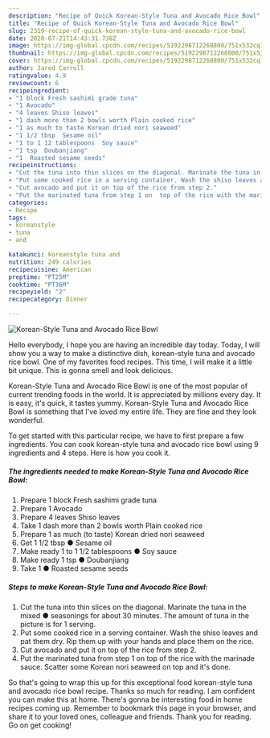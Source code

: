 ```yaml
---
description: "Recipe of Quick Korean-Style Tuna and Avocado Rice Bowl"
title: "Recipe of Quick Korean-Style Tuna and Avocado Rice Bowl"
slug: 2319-recipe-of-quick-korean-style-tuna-and-avocado-rice-bowl
date: 2020-07-21T14:43:31.738Z
image: https://img-global.cpcdn.com/recipes/5192298712268800/751x532cq70/korean-style-tuna-and-avocado-rice-bowl-recipe-main-photo.jpg
thumbnail: https://img-global.cpcdn.com/recipes/5192298712268800/751x532cq70/korean-style-tuna-and-avocado-rice-bowl-recipe-main-photo.jpg
cover: https://img-global.cpcdn.com/recipes/5192298712268800/751x532cq70/korean-style-tuna-and-avocado-rice-bowl-recipe-main-photo.jpg
author: Jared Carroll
ratingvalue: 4.9
reviewcount: 6
recipeingredient:
- "1 block Fresh sashimi grade tuna"
- "1 Avocado"
- "4 leaves Shiso leaves"
- "1 dash more than 2 bowls worth Plain cooked rice"
- "1 as much to taste Korean dried nori seaweed"
- "1 1/2 tbsp  Sesame oil"
- "1 to 1 12 tablespoons  Soy sauce"
- "1 tsp  Doubanjiang"
- "1  Roasted sesame seeds"
recipeinstructions:
- "Cut the tuna into thin slices on the diagonal. Marinate the tuna in the mixed ● seasonings for about 30 minutes. The amount of tuna in the picture is for 1 serving."
- "Put some cooked rice in a serving container. Wash the shiso leaves and pat them dry. Rip them up with your hands and place them on the rice."
- "Cut avocado and put it on top of the rice from step 2."
- "Put the marinated tuna from step 1 on  top of the rice with the marinade sauce. Scatter some Korean nori seaweed on top and it&#39;s done."
categories:
- Recipe
tags:
- koreanstyle
- tuna
- and

katakunci: koreanstyle tuna and 
nutrition: 249 calories
recipecuisine: American
preptime: "PT25M"
cooktime: "PT36M"
recipeyield: "2"
recipecategory: Dinner

---
```



![Korean-Style Tuna and Avocado Rice Bowl](https://img-global.cpcdn.com/recipes/5192298712268800/751x532cq70/korean-style-tuna-and-avocado-rice-bowl-recipe-main-photo.jpg)

Hello everybody, I hope you are having an incredible day today. Today, I will show you a way to make a distinctive dish, korean-style tuna and avocado rice bowl. One of my favorites food recipes. This time, I will make it a little bit unique. This is gonna smell and look delicious.

Korean-Style Tuna and Avocado Rice Bowl is one of the most popular of current trending foods in the world. It is appreciated by millions every day. It is easy, it's quick, it tastes yummy. Korean-Style Tuna and Avocado Rice Bowl is something that I've loved my entire life. They are fine and they look wonderful.




To get started with this particular recipe, we have to first prepare a few ingredients. You can cook korean-style tuna and avocado rice bowl using 9 ingredients and 4 steps. Here is how you cook it.

<!--inarticleads1-->

##### The ingredients needed to make Korean-Style Tuna and Avocado Rice Bowl:

1. Prepare 1 block Fresh sashimi grade tuna
1. Prepare 1 Avocado
1. Prepare 4 leaves Shiso leaves
1. Take 1 dash more than 2 bowls worth Plain cooked rice
1. Prepare 1 as much (to taste) Korean dried nori seaweed
1. Get 1 1/2 tbsp ● Sesame oil
1. Make ready 1 to 1 1/2 tablespoons ● Soy sauce
1. Make ready 1 tsp ● Doubanjiang
1. Take 1 ● Roasted sesame seeds




<!--inarticleads2-->

##### Steps to make Korean-Style Tuna and Avocado Rice Bowl:

1. Cut the tuna into thin slices on the diagonal. Marinate the tuna in the mixed ● seasonings for about 30 minutes. The amount of tuna in the picture is for 1 serving.
1. Put some cooked rice in a serving container. Wash the shiso leaves and pat them dry. Rip them up with your hands and place them on the rice.
1. Cut avocado and put it on top of the rice from step 2.
1. Put the marinated tuna from step 1 on  top of the rice with the marinade sauce. Scatter some Korean nori seaweed on top and it&#39;s done.




So that's going to wrap this up for this exceptional food korean-style tuna and avocado rice bowl recipe. Thanks so much for reading. I am confident you can make this at home. There's gonna be interesting food in home recipes coming up. Remember to bookmark this page in your browser, and share it to your loved ones, colleague and friends. Thank you for reading. Go on get cooking!
